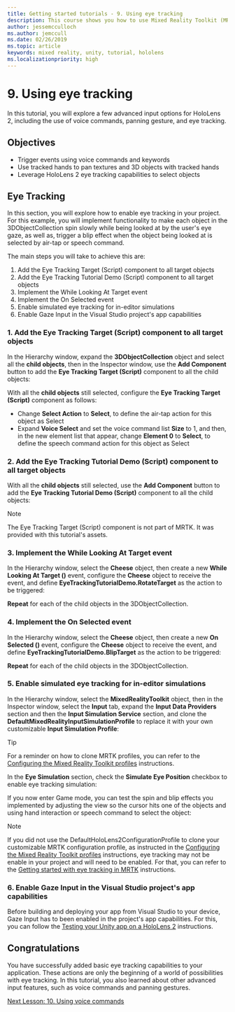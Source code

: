 ```yaml
---
title: Getting started tutorials - 9. Using eye tracking
description: This course shows you how to use Mixed Reality Toolkit (MRTK) to create a mixed reality application.
author: jessemcculloch
ms.author: jemccull
ms.date: 02/26/2019
ms.topic: article
keywords: mixed reality, unity, tutorial, hololens
ms.localizationpriority: high
---
```


# 9. Using eye tracking

In this tutorial, you will explore a few advanced input options for HoloLens 2, including the use of voice commands, panning gesture, and eye tracking.

## Objectives

* Trigger events using voice commands and keywords
* Use tracked hands to pan textures and 3D objects with tracked hands
* Leverage HoloLens 2 eye tracking capabilities to select objects

## Eye Tracking

In this section, you will explore how to enable eye tracking in your project. For this example, you will implement functionality to make each object in the 3DObjectCollection spin slowly while being looked at by the user's eye gaze, as well as, trigger a blip effect when the object being looked at is selected by air-tap or speech command.

The main steps you will take to achieve this are:

1. Add the Eye Tracking Target (Script) component to all target objects
2. Add the Eye Tracking Tutorial Demo (Script) component  to all target objects
3. Implement the While Looking At Target event
4. Implement the On Selected event
5. Enable simulated eye tracking for in-editor simulations
6. Enable Gaze Input in the Visual Studio project's app capabilities

### 1. Add the Eye Tracking Target (Script) component to all target objects

In the Hierarchy window, expand the **3DObjectCollection** object and select all the **child objects**, then in the Inspector window, use the **Add Component** button to add the **Eye Tracking Target (Script)** component to all the child objects:

With all the **child objects** still selected, configure the **Eye Tracking Target (Script)** component as follows:

* Change **Select Action** to **Select**, to define the air-tap action for this object as Select
* Expand **Voice Select** and set the voice command list **Size** to 1, and then, in the new element list that appear, change **Element 0** to **Select**, to define the speech command action for this object as Select

### 2. Add the Eye Tracking Tutorial Demo (Script) component  to all target objects

With all the **child objects** still selected, use the **Add Component** button to add the **Eye Tracking Tutorial Demo (Script)** component to all the child objects:

> [!NOTE]
> The Eye Tracking Target (Script) component is not part of MRTK. It was provided with this tutorial's assets.

### 3. Implement the While Looking At Target event

In the Hierarchy window, select the **Cheese** object, then create a new **While Looking At Target ()** event, configure the **Cheese** object to receive the event, and define **EyeTrackingTutorialDemo.RotateTarget** as the action to be triggered:

**Repeat** for each of the child objects in the 3DObjectCollection.

### 4. Implement the On Selected event

In the Hierarchy window, select the **Cheese** object, then create a new **On Selected ()** event, configure the **Cheese** object to receive the event, and define **EyeTrackingTutorialDemo.BlipTarget** as the action to be triggered:

**Repeat** for each of the child objects in the 3DObjectCollection.

### 5. Enable simulated eye tracking for in-editor simulations

In the Hierarchy window, select the **MixedRealityToolkit** object, then in the Inspector window, select the **Input** tab, expand the **Input Data Providers** section and then the **Input Simulation Service** section, and clone the **DefaultMixedRealityInputSimulationProfile** to replace it with your own customizable **Input Simulation Profile**:

> [!TIP]
> For a reminder on how to clone MRTK profiles, you can refer to the [Configuring the Mixed Reality Toolkit profiles](mr-learning-base-03.md) instructions.

In the **Eye Simulation** section, check the **Simulate Eye Position** checkbox to enable eye tracking simulation:

If you now enter Game mode, you can test the spin and blip effects you implemented by adjusting the view so the cursor hits one of the objects and using hand interaction or speech command to select the object:

> [!NOTE]
> If you did not use the DefaultHoloLens2ConfigurationProfile to clone your customizable MRTK configuration profile, as instructed in the [Configuring the Mixed Reality Toolkit profiles](mr-learning-base-03.md) instructions, eye tracking may not be enable in your project and will need to be enabled. For that, you can refer to the [Getting started with eye tracking in MRTK](https://microsoft.github.io/MixedRealityToolkit-Unity/Documentation/EyeTracking/EyeTracking_BasicSetup.html) instructions.

### 6. Enable Gaze Input in the Visual Studio project's app capabilities

Before building and deploying your app from Visual Studio to your device, Gaze Input has to been enabled in the project's app capabilities. For this, you can follow the [Testing your Unity app on a HoloLens 2](https://microsoft.github.io/MixedRealityToolkit-Unity/Documentation/EyeTracking/EyeTracking_BasicSetup.html#testing-your-unity-app-on-a-hololens-2) instructions.

## Congratulations

You have successfully added basic eye tracking capabilities to your application. These actions are only the beginning of a world of possibilities with eye tracking. In this tutorial, you also learned about other advanced input features, such as voice commands and panning gestures.

[Next Lesson: 10. Using voice commands](mr-learning-base-10.md)
